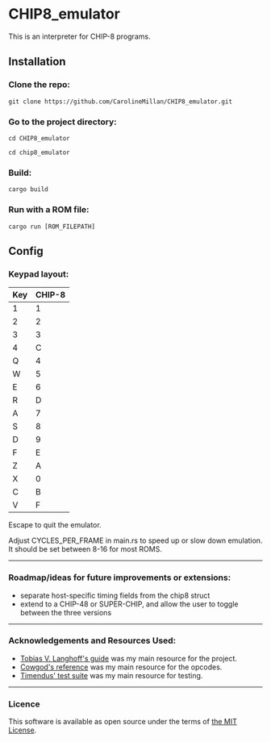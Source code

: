 # CHIP8_emulator
This is an interpreter for CHIP-8 programs.

## Installation

### Clone the repo:
``` git clone https://github.com/CarolineMillan/CHIP8_emulator.git ```

### Go to the project directory:
``` cd CHIP8_emulator ``` 

``` cd chip8_emulator ```

### Build:
``` cargo build ```

### Run with a ROM file:
``` cargo run [ROM_FILEPATH] ```

## Config
### Keypad layout:

|Key | CHIP-8|
|----|-------|
|1|1|
|2|2|
|3|3|
|4|C|
|Q|4|
|W|5|
|E|6|
|R|D|
|A|7|
|S|8|
|D|9|
|F|E|
|Z|A|
|X|0|
|C|B|
|V|F|

Escape to quit the emulator.

Adjust CYCLES_PER_FRAME in main.rs to speed up or slow down emulation. It should be set between 8-16 for most ROMS.

-------------------------------------

### Roadmap/ideas for future improvements or extensions:
- separate host-specific timing fields from the chip8 struct
- extend to a CHIP-48 or SUPER-CHIP, and allow the user to toggle between the three versions

-------------------------------------

### Acknowledgements and Resources Used:
- [Tobias V. Langhoff's guide](https://tobiasvl.github.io/blog/write-a-chip-8-emulator/) was my main resource for the project.
- [Cowgod's reference](http://devernay.free.fr/hacks/chip8/C8TECH10.HTM) was my main resource for the opcodes.
- [Timendus' test suite](https://github.com/Timendus/chip8-test-suite) was my main resource for testing.

--------------------------------------

### Licence

This software is available as open source under the terms of [the MIT License](https://opensource.org/license/MIT).
